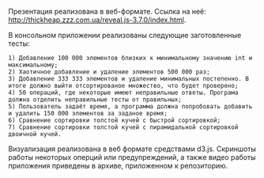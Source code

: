   Презентация реализована в веб-формате. Ссылка на неё: http://thickheap.zzz.com.ua/reveal.js-3.7.0/index.html.
  
  В консольном приложении реализованы следующие заготовленные тесты:
  
    1) Добавление 100 000 элементов близких к минимальному значению int и максимальному;
    2) Хаотичное добавление и удаление элементов 500 000 раз;
    3) Добавление 333 333 элементов и удаление минимальных постепенно. В итоге должно выйти отсортированое множество, что будет проверено;
    4) 50 операций, где некоторые имеют неправильные ответы. Програма должна отделить неправильные тесты от правильных;
    5) Пользователь задаёт время, а программа должна попробовать добавить и удалить 150 000 элементов за заданое время;
    6) Сравнение сортировки толстой кучей с быстрой сортировкой;
    7) Сравнение сортировки толстой кучей с пирамидальной сортировкой двоичной кучей.    
    
  Визуализация реализована в веб формате средствами d3.js. Скриншоты работы некоторых оперций или предупреждений, а также видео работы приложения приведены в архиве, приложенном к репозиторию.
